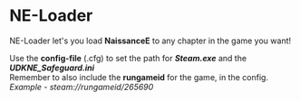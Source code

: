 # NE-Loader
NE-Loader let's you load **NaissanceE** to any chapter in the game you want!

Use the **config-file** (.cfg) to set the path for ***Steam.exe*** and the ***UDKNE_Safeguard.ini***
<br />
Remember to also include the **rungameid** for the game, in the config.
<br />
*Example - steam://rungameid/265690*
